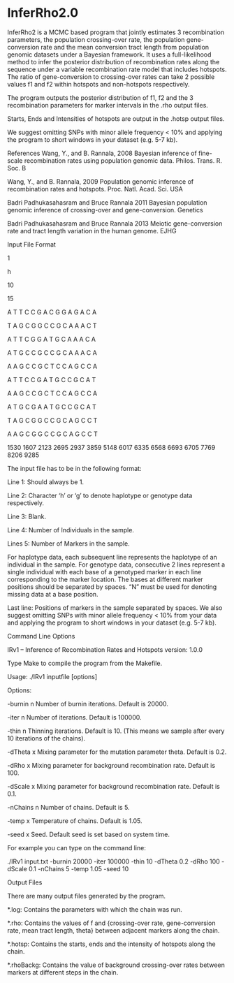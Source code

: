 # InferRho2.0

InferRho2 is a MCMC based program that jointly estimates 3 recombination parameters, the population crossing-over rate, the population gene-conversion rate and the mean conversion tract length from population genomic datasets under a Bayesian framework. It uses a full-likelihood method to infer the posterior distribution of recombination rates along the sequence under a variable recombination rate model that includes hotspots. The ratio of gene-conversion to crossing-over rates can take 2 possible values f1 and f2 within hotspots and non-hotspots respectively.

The program outputs the posterior distribution of f1, f2 and the 3 recombination parameters for marker intervals in the .rho output files.

Starts, Ends and Intensities of hotspots are output in the .hotsp output files.

We suggest omitting SNPs with minor allele frequency < 10% and applying the program to short windows in your dataset (e.g. 5-7 kb).

References
Wang, Y., and B. Rannala, 2008 Bayesian inference of fine-scale recombination rates using population genomic data. Philos. Trans. R. Soc. B


Wang, Y., and B. Rannala, 2009 Population genomic inference of recombination rates and hotspots. Proc. Natl. Acad. Sci. USA


Badri Padhukasahasram and Bruce Rannala 2011 Bayesian population genomic inference of crossing-over and gene-conversion. Genetics


Badri Padhukasahasram and Bruce Rannala 2013 Meiotic gene-conversion rate and tract  length variation in the human genome. EJHG


Input File Format


1

h

10

15

A T T C C G A C G G A G A C A

T A G C G G C C G C A A A C T

A T T C G G A T G C A A A C A

A T G C C G C C G C A A A C A

A A G C C G C T C C A G C C A

A T T C C G A T G C C G C A T

A A G C C G C T C C A G C C A

A T G C G A A T G C C G C A T

T A G C G G C C G C A G C C T

A A G C G G C C G C A G C C T

1530 1607 2123 2695 2937 3859 5148 6017 6335 6568 6693 6705 7769 8206 9285




The input file has to be in the following format:

Line 1: Should always be 1.

Line 2: Character ‘h’ or ‘g’ to denote haplotype or genotype data respectively.

Line 3: Blank.

Line 4: Number of Individuals in the sample.

Lines 5: Number of Markers in the sample.

For haplotype data, each subsequent line represents the haplotype of an individual in the sample.
For genotype data, consecutive 2 lines represent a single individual with each base of a genotyped marker in each line corresponding to the marker location.
The bases at different marker positions should be separated by spaces. “N” must be used for denoting missing data at a base position.

Last line: Positions of markers in the sample separated by spaces.
We also suggest omitting SNPs with minor allele frequency < 10% from your data and applying the program to short windows in your dataset (e.g. 5-7 kb).

Command Line Options

IRv1 – Inference of Recombination Rates and Hotspots version: 1.0.0

Type Make to compile the program from the Makefile.

Usage: ./IRv1   inputfile    [options]

Options:

-burnin n Number of burnin iterations. Default is 20000.

-iter n Number of iterations. Default is 100000.

-thin n Thinning iterations. Default is 10. (This means we sample after every 10 iterations of the chains).

-dTheta x Mixing parameter for the mutation parameter theta. Default is 0.2.

-dRho x Mixing parameter for background recombination rate. Default is 100.

-dScale x Mixing parameter for background recombination rate. Default is 0.1.

-nChains n Number of chains. Default is 5.

-temp x Temperature of chains. Default is 1.05.

-seed x Seed. Default seed is set based on system time.

For example you can type on the command line:

./IRv1 input.txt -burnin 20000 -iter 100000 -thin 10 -dTheta 0.2 -dRho 100 -dScale 0.1 -nChains 5 -temp 1.05 -seed 10

Output Files

There are many output files generated by the program.

*.log: Contains the parameters with which the chain was run.

*.rho: Contains the values of f and {crossing-over rate, gene-conversion rate, mean tract length, theta} between adjacent markers along the chain.

*.hotsp: Contains the starts, ends and the intensity of hotspots along the chain.

*.rhoBackg: Contains the value of background crossing-over rates between markers at different steps in the chain.
